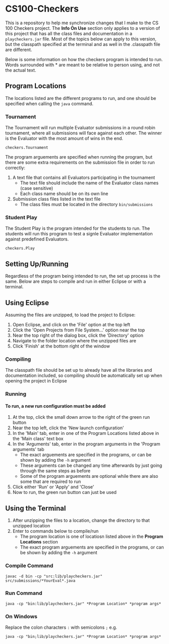 # CS100-Checkers

This is a repository to help me synchronize changes that I make to the CS 100 Checkers project.
The **Info On Use** section only applies to a version of this project that has all the
class files and documentation in a `playcheckers.jar` file. Most of the topics below can
apply to this version, but the classpath specified at the terminal and as well in the
.classpath file are different.

Below is some information on how the checkers program is intended to run.
Words surrounded with * are meant to be relative to person using, and not the actual text.

## Program Locations

The locations listed are the different programs to run, and one should be specified when calling
the `java` command.

### Tournament

The Tournament will run multiple Evaluator submissions in a round robin tournament, where all
submissions will face against each other. The winner is the Evaluator with the most amount of
wins in the end.

`checkers.Tournament`

The program arguements are specified when running the program, but there are
some extra requirements on the submission file in order to run correctly:

1. A text file that contains all Evaluators participating in the tournament
    * The text file should include the name of the Evaluator class names (case sensitive)
    * Each class name should be on its own line
2. Submission class files listed in the text file
    * The class files must be located in the directory `bin/submissions`

### Student Play

The Student Play is the program intended for the students to run. The students will run this
program to test a signle Evaluator implementation against predefined Evaluators.

`checkers.Play`

## Setting Up/Running

Regardless of the program being intended to run, the set up process is the same. Below are
steps to compile and run in either Eclipse or with a terminal.

## Using Eclipse

Assuming the files are unzipped, to load the project to Eclipse:

1. Open Eclipse, and click on the 'File' option at the top left
2. Click the 'Open Projects from File System...' option near the top
3. Near the top right of the dialog box, click the 'Directory' option
4. Navigate to the folder location where the unzipped files are
5. Click 'Finish' at the bottom right of the window

### Compiling

The classpath file should be set up to already have all the libraries and documentation included,
so compiling should be automatically set up when opening the project in Eclipse

### Running

#### To run, a new run configuration must be added

1. At the top, click the small down arrow to the right of the green run button
2. Near the top left, click the 'New launch configuration'
3. In the 'Main' tab, enter in one of the Program Locations listed above in the 'Main class' text box
4. In the 'Arguments' tab, enter in the program arguments in the 'Program arguments' tab
    * The exact arguements are specified in the programs, or can be shown by adding the `-h` argument
    * These arguments can be changed any time afterwards by just going through the same steps as before
    * Some of the program arguements are optional while there are also some that are required to run
5. Click either 'Run' or 'Apply' and 'Close'
6. Now to run, the green run button can just be used

## Using the Terminal

1. After unzipping the files to a location, change the directory to that unzipped location
2. Enter to commands below to compile/run
    * The program location is one of locatiosn listed above in the **Program Locations** section
    * The exact program arguements are specified in the programs, or can be shown by adding the `-h` argument

### Compile Command

`javac -d bin -cp "src:lib/playcheckers.jar" src/submissions/*YourEval*.java`

### Run Command

`java -cp "bin:lib/playcheckers.jar" *Program Location* *program args*`

### On Windows

Replace the colon characters `:` with semicolons `;`  e.g.

`java -cp "bin;lib/playcheckers.jar" *Program Location* *program args*`
